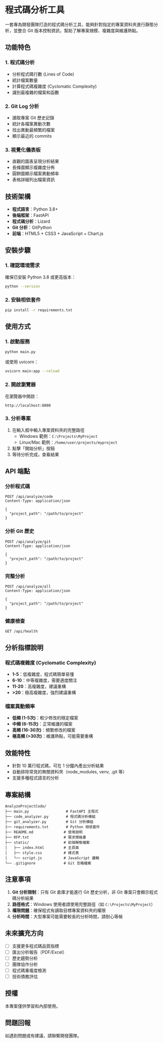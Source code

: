 # 程式碼分析工具

一套專為開發團隊打造的程式碼分析工具，能夠針對指定的專案資料夾進行靜態分析，並整合 Git 版本控制資訊，幫助了解專案規模、複雜度與維護熱點。

## 功能特色

### 1. 程式碼分析
- 分析程式碼行數 (Lines of Code)
- 統計檔案數量
- 計算程式碼複雜度 (Cyclomatic Complexity)
- 識別最複雜的檔案和函數

### 2. Git Log 分析
- 讀取專案 Git 歷史記錄
- 統計各檔案異動次數
- 找出異動最頻繁的檔案
- 顯示最近的 commits

### 3. 視覺化儀表板
- 直觀的圖表呈現分析結果
- 長條圖顯示複雜度分佈
- 圓餅圖顯示檔案異動頻率
- 表格詳細列出檔案資訊

## 技術架構

- **程式語言**：Python 3.8+
- **後端框架**：FastAPI
- **程式碼分析**：Lizard
- **Git 分析**：GitPython
- **前端**：HTML5 + CSS3 + JavaScript + Chart.js

## 安裝步驟

### 1. 確認環境需求
確保已安裝 Python 3.8 或更高版本：
```bash
python --version
```

### 2. 安裝相依套件
```bash
pip install -r requirements.txt
```

## 使用方式

### 1. 啟動服務
```bash
python main.py
```

或使用 uvicorn：
```bash
uvicorn main:app --reload
```

### 2. 開啟瀏覽器
在瀏覽器中開啟：
```
http://localhost:8000
```

### 3. 分析專案
1. 在輸入框中輸入專案資料夾的完整路徑
   - Windows 範例：`C:\Projects\MyProject`
   - Linux/Mac 範例：`/home/user/projects/myproject`
2. 點擊「開始分析」按鈕
3. 等待分析完成，查看結果

## API 端點

### 分析程式碼
```http
POST /api/analyze/code
Content-Type: application/json

{
  "project_path": "/path/to/project"
}
```

### 分析 Git 歷史
```http
POST /api/analyze/git
Content-Type: application/json

{
  "project_path": "/path/to/project"
}
```

### 完整分析
```http
POST /api/analyze/all
Content-Type: application/json

{
  "project_path": "/path/to/project"
}
```

### 健康檢查
```http
GET /api/health
```

## 分析指標說明

### 程式碼複雜度 (Cyclomatic Complexity)
- **1-5**：低複雜度，程式碼簡單易懂
- **6-10**：中等複雜度，需要適度關注
- **11-20**：高複雜度，建議重構
- **>20**：極高複雜度，強烈建議重構

### 檔案異動頻率
- **低頻 (1-5次)**：較少修改的穩定檔案
- **中頻 (6-15次)**：正常維護的檔案
- **高頻 (16-30次)**：頻繁修改的檔案
- **極高頻 (>30次)**：維護熱點，可能需要重構

## 效能特性

- 針對 10 萬行程式碼，可在 1 分鐘內產出分析結果
- 自動排除常見的無關資料夾（node_modules, venv, .git 等）
- 支援多種程式語言的分析

## 專案結構

```
AnalyzeProjectCode/
├── main.py                 # FastAPI 主程式
├── code_analyzer.py        # 程式碼分析模組
├── git_analyzer.py         # Git 分析模組
├── requirements.txt        # Python 相依套件
├── README.md              # 使用說明
├── RFP.txt                # 需求規格書
├── static/                # 前端靜態檔案
│   ├── index.html         # 主頁面
│   ├── style.css          # 樣式表
│   └── script.js          # JavaScript 邏輯
└── .gitignore             # Git 忽略檔案
```

## 注意事項

1. **Git 分析限制**：只有 Git 倉庫才能進行 Git 歷史分析，非 Git 專案只會顯示程式碼分析結果
2. **路徑格式**：Windows 使用者請使用完整路徑（如 `C:\Projects\MyProject`）
3. **權限問題**：確保程式有讀取目標專案資料夾的權限
4. **分析時間**：大型專案可能需要較長的分析時間，請耐心等候

## 未來擴充方向

- [ ] 支援更多程式碼品質指標
- [ ] 匯出分析報告（PDF/Excel）
- [ ] 歷史趨勢分析
- [ ] 團隊協作分析
- [ ] 程式碼重複度檢測
- [ ] 技術債務評估

## 授權

本專案僅供學習和內部使用。

## 問題回報

如遇到問題或有建議，請聯繫開發團隊。

